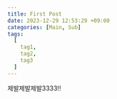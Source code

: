 ```yaml
---
title: First Post
date: 2023-12-29 12:53:29 +09:00
categories: [Main, Sub]
tags:
  [
    tag1,
    tag2,
    tag3
  ]
---
```




제발제발제발3333!!